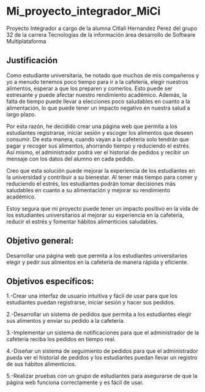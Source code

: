 # Mi_proyecto_integrador_MiCi
Proyecto Integrador a cargo de la alumna Citlali Hernandez Perez del grupo 32 de la carrera Tecnologías de la información área desarrollo de Software Multiplataforma 
## Justificación
Como estudiante universitaria, he notado que muchos de mis compañeros y yo a menudo tenemos poco tiempo para ir a la cafetería, elegir nuestros alimentos, esperar a que los preparen y comerlos. Esto puede ser estresante y puede afectar nuestro rendimiento académico. Además, la falta de tiempo puede llevar a elecciones poco saludables en cuanto a la alimentación, lo que puede tener un impacto negativo en nuestra salud a largo plazo.

Por esta razón, he decidido crear una página web que permita a los estudiantes registrarse, iniciar sesión y escoger los alimentos que deseen consumir. De esta manera, cuando vayan a la cafetería solo tendrán que pagar y recoger sus alimentos, ahorrando tiempo y reduciendo el estrés. Así mismo, el administrador podrá ver el historial de pedidos y recibir un mensaje con los datos del alumno en cada pedido.

Creo que esta solución puede mejorar la experiencia de los estudiantes en la universidad y contribuir a su bienestar. Al tener más tiempo para comer y reduciendo el estrés, los estudiantes podrán tomar decisiones más saludables en cuanto a su alimentación y mejorar su rendimiento académico.

Estoy segura que mi proyecto puede tener un impacto positivo en la vida de los estudiantes universitarios al mejorar su experiencia en la cafetería, reducir el estrés y fomentar hábitos alimenticios saludables.

## Objetivo general:

Desarrollar una página web que permita a los estudiantes universitarios elegir y pedir sus alimentos en la cafetería de manera rápida y eficiente.

## Objetivos específicos:

1.-Crear una interfaz de usuario intuitiva y fácil de usar para que los estudiantes puedan registrarse, iniciar sesión y hacer sus pedidos.

2.-Desarrollar un sistema de pedidos que permita a los estudiantes elegir sus alimentos y enviar su pedido a la cafetería.

3.-Implementar un sistema de notificaciones para que el administrador de la cafetería reciba los pedidos en tiempo real.

4.-Diseñar un sistema de seguimiento de pedidos para que el administrador pueda ver el historial de pedidos y los estudiantes puedan llevar un registro de sus hábitos alimenticios.

5.-Realizar pruebas con un grupo de estudiantes para asegurarse de que la página web funciona correctamente y es fácil de usar.

